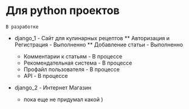# Для python проектов 
```
В разработке
```
* django_1 - Сайт для кулинарных рецептов
  ** Авторизация и Регистрация - Выполненно
  ** Добавление статьи  - Выполненно
  * Комментарии к статьям - В процессе
  * Рекомендательная система - В процессе
  * Профайл пользователя - В процессе
  * API  - В процессе
  
* django_2 - Интернет Магазин
  * пока еще не придумал какой )

